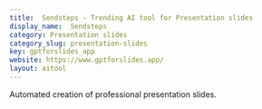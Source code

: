 ```yaml
---
title:  Sendsteps - Trending AI tool for Presentation slides
display_name:  Sendsteps
category: Presentation slides
category_slug: presentation-slides
key: gptforslides_app
website: https://www.gptforslides.app/
layout: aitool
---
```


Automated creation of professional presentation slides.
